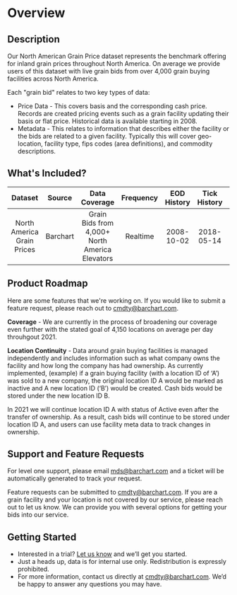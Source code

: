 # Overview

## Description

Our North American Grain Price dataset represents the benchmark offering for inland grain prices throughout North America.  On average we provide users of this dataset with live grain bids from over 4,000 grain buying facilities across North America. 

Each "grain bid" relates to two key types of data:  
* Price Data - This covers basis and the corresponding cash price.  Records are created pricing events such as a grain facility updating their basis or flat price.  Historical data is available starting in 2008. 
* Metadata - This relates to information that describes either the facility or the bids are related to a given facility.  Typically this will cover geo-location, facility type, fips codes (area definitions), and commodity descriptions.


## What's Included?

|Dataset                 | Source                            | Data Coverage    | Frequency | EOD History   | Tick History |Format |
| :---------------------: | :----------: | :----------: | :-----------: |:-----------: |:-----------: |:-----------:
| North America Grain Prices|Barchart| Grain Bids from 4,000+ North America Elevators  |Realtime| 2008-10-02  | 2018-05-14  | csv, json, xml |


## Product Roadmap
Here are some features that we're working on.  If you would like to submit a feature request, please reach out to cmdty@barchart.com.

**Coverage** - We are currently in the process of broadening our coverage even further with the stated goal of 4,150 locations on average per day throuhgout 2021.

**Location Continuity** - Data around grain buying facilities is managed independently and includes information such as  what company owns the facility and how long the company has had ownership. As currently implemented, (example) if a grain buying facility (with a location ID of ‘A’) was sold to a new company, the original location ID A would be marked as inactive and A new location ID (‘B’) would be created.  Cash bids would be stored under the new location ID B.  

In 2021 we will continue location ID A with status of Active even after the transfer of ownership.  As a result, cash bids will continue to be stored under location ID A, and users can use facility meta data to track changes in ownership.


## Support and Feature Requests

For level one support, please email mds@barchart.com and a ticket will be automatically generated to track your request.

Feature requests can be submitted to cmdty@barchart.com.  If you are a grain facility and your location is not covered by our service, please reach out to let us know.  We can provide you with several options for getting your bids into our service.


## Getting Started

* Interested in a trial? [Let us know](https://www.barchart.com/cmdty/contact) and we’ll get you started. 
* Just a heads up, data is for internal use only. Redistribution is expressly prohibited. 
* For more information, contact us directly at cmdty@barchart.com. We’d be happy to answer any questions you may have. 


